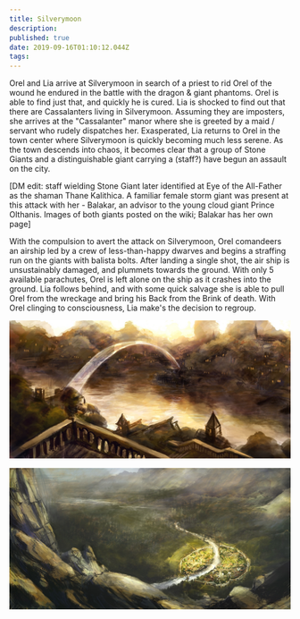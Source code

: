 ```yaml
---
title: Silverymoon
description: 
published: true
date: 2019-09-16T01:10:12.044Z
tags: 
---
```


Orel and Lia arrive at Silverymoon in search of a priest to rid Orel of the wound he endured in the battle with the dragon & giant phantoms.
Orel is able to find just that, and quickly he is cured.
Lia is shocked to find out that there are Cassalanters living in Silverymoon. Assuming they are imposters, she arrives at the "Cassalanter" manor where she is greeted by a maid / servant who rudely dispatches her. Exasperated, Lia returns to Orel in the town center where Silverymoon is quickly becoming much less serene.
As the town descends into chaos, it becomes clear that a group of Stone Giants and a distinguishable giant carrying a (staff?) have begun an assault on the city. 

[DM edit: staff wielding Stone Giant later identified at Eye of the All-Father as the shaman Thane Kalithica. A familiar female storm giant was present at this attack with her - Balakar, an advisor to the young cloud giant Prince Olthanis. Images of both giants posted on the wiki; Balakar has her own page]

With the compulsion to avert the attack on Silverymoon, Orel comandeers an airship led by a crew of less-than-happy dwarves and begins a straffing run on the giants with balista bolts.
After landing a single shot, the air ship is unsustainably damaged, and plummets towards the ground. 
With only 5 available parachutes, Orel is left alone on the ship as it crashes into the ground.
Lia follows behind, and with some quick salvage she is able to pull Orel from the wreckage and bring his Back from the Brink of death.
With Orel clinging to consciousness, Lia make's the decision to regroup.

![Silverymoon](/uploads/silverymoon-moonbridge.jpg "Thhe Moonbridge")

![silverymoon-distance.jpg](/uploads/silverymoon-distance.jpg)
